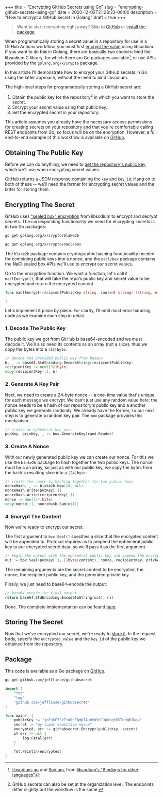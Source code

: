 +++ 
title = "Encrypting GitHub Secrets using Go"
slug = "encrypting-github-secrets-using-go"
date = 2020-12-02T21:28:23-08:00
description = "How to encrypt a GitHub secret in Golang"
draft = true
+++

>Want to start encrypting right away? Skip to [GitHub](https://github.com/jefflinse/githubsecret/blob/main/nacl.go) or [install the package](#package).

When programatically storing a secret value in a repository for use in a GitHub Actions workflow, you must first [encrypt the value](https://docs.github.com/en/free-pro-team@latest/rest/reference/actions#create-or-update-a-repository-secret) using libsodium. If you want to do this in Golang, there are basically two choices: bind the libsodium C library, for which there are Go packages available[^1], or use APIs provided by the `golang.org/x/crypto` package.

In this article I'll demonstrate how to encrypt your GitHub secrets in Go using the latter approach, without the need to bind libsodium.

The high-level steps for programatically storing a GitHub secret are:

1. Obtain the public key for the repository[^2] in which you want to store the secret.
2. Encrypt your secret value using that public key.
3. Set the encrypted secret in your repository.

This article assumes you already have the necessary access permissions for creating secrets on your repository and that you're comfortable calling REST endpoints from Go, so focus will be on the encryption. However, a full end-to-end example of this workflow is available on [GitHub](https://github.com/jefflinse/githubsecret/tree/main/examples/putsecret).

## Obtaining The Public Key

Before we can do anything, we need to [get the repository's public key](https://docs.github.com/en/free-pro-team@latest/rest/reference/actions#get-a-repository-public-key), which we'll use when encrypting secret values.

GitHub returns a JSON response containing the `key` and `key_id`. Hang on to both of these -- we'll need the former for encrypting secret values and the latter for storing them.

## Encrypting The Secret

GitHub uses ["sealed box" encryption](https://libsodium.gitbook.io/doc/public-key_cryptography/sealed_boxes) from libsodium to encrypt and decrypt secrets. The corresponding functionality we need for encrypting secrets is in two Go packages:

```bash
go get golang.org/x/crypto/blake2b
```

```bash
go get golang.org/x/crypto/nacl/box
```

The `blake2b` package contains cryptographic hashing functionality needed for combining public keys into a nonce, and the `nacl/box` package contains the NaCl sealed box APIs we'll use to encrypt our secret values.

On to the encryption function. We want a function, let's call it `naclEncrypt()`, that will take the repo's public key and secret value to be encrypted and return the encrypted content.

```go
func naclEncrypt(recipientPublicKey string, content string) (string, error) {

}
```

Let's implement it piece by piece. For clarity, I'll omit most error handling code as we examine each step in detail.

### 1. Decode The Public Key

The public key we got from GitHub is base64-encoded and we must decode it. We'll also need its contents as an array (not a slice), thus we copy the bytes into a `[32]byte`:

```go
// decode the provided public key from base64
b, _ := base64.StdEncoding.DecodeString(recipientPublicKey)
recipientKey := new([32]byte)
copy(recipientKey[:], b)
```

### 2. Generate A Key Pair

Next, we need to create a 24-byte nonce -- a one-time value that's unique for each message we encrypt. We can't just use any random value here; the nonce needs to be a hash of our repository's public key and a another public key we generate randomly. We already have the former, so our next step is to generate a random key pair. The `box` package provides this mechanism:

```go
// create an ephemeral key pair
pubKey, privKey, _ := box.GenerateKey(rand.Reader)
```

### 3. Create A Nonce

With our newly generated public key we can create our nonce. For this we use the `blake2b` package to hash together the two public keys. The nonce must be a an array, so just as with our public key, we copy the bytes from the hash's resulting slice into a `[24]byte`:

```go
// create the nonce by hashing together the two public keys
nonceHash, _ := blake2b.New(24, nil)
nonceHash.Write(pubKey[:])
nonceHash.Write(recipientKey[:])
nonce := new([24]byte)
copy(nonce[:], nonceHash.Sum(nil))
```

### 4. Encrypt The Content

Now we're ready to encrypt our secret.

The first argument to `box.Seal()` specifies a slice that the encrypted content will be appended to. Protocol requires us to prepend the ephemeral public key to our encrypted secret data, so we'll pass it as the first argument.

```go
// begin the output with the ephemeral public key and append the encrypted content
out := box.Seal(pubKey[:], []byte(content), nonce, recipientKey, privKey)
```

The remaining arguments are the secret content to be encrypted, the nonce, the recipient public key, and the generated private key.

Finally, we just need to base64-encode the output:

```go
// base64-encode the final output
return base64.StdEncoding.EncodeToString(out), nil
```

Done. The complete implementation can be found [here](https://github.com/jefflinse/githubsecret/blob/main/nacl.go).

## Storing The Secret

Now that we've encrypted our secret, we're ready to [store it](https://developer.github.com/v3/actions/secrets/#create-or-update-a-repository-secret). In the request body, specify the `encrypted_value` and the `key_id` of the public key we obtained from the repository.

## Package

This code is available as a Go package on [GitHub](https://github.com/jefflinse/githubsecret).

```bash
go get github.com/jefflinse/githubsecret
```

```go
import (
    "fmt"
    "log"
    "github.com/jefflinse/githubsecret"
)

func main() {
    publicKey := "jpEqkF3JrT+00cEQdpTAUnVWYdJJpkbghDSTndgRJKg="
    secret := "my super sensitive value"
    encrypted, err := githubsecret.Encrypt(publicKey, secret)
    if err != nil {
        log.Fatal(err)
    }

    fmt.Println(encrypted)
}
```

[^1]: [libsodium-go](https://github.com/GoKillers/libsodium-go) and [Sodium](https://github.com/jamesruan/sodium), from [libsodium's "Bindings for other languages"](https://libsodium.gitbook.io/doc/bindings_for_other_languages)
[^2]: GitHub secrets can also be set at the organization level. The endpoints differ slightly but the workflow is the same.
